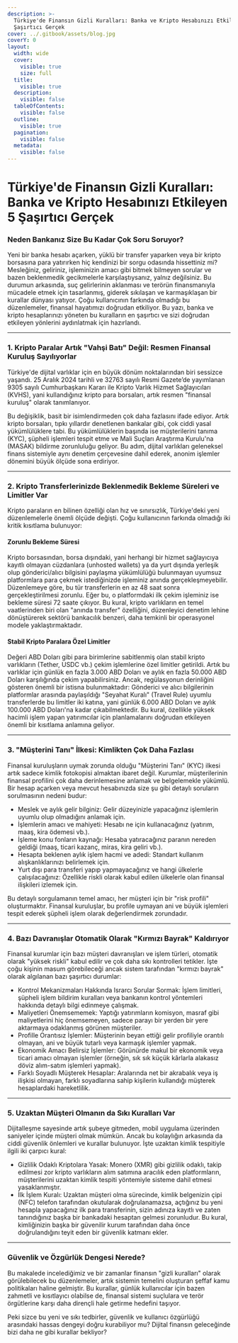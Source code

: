 ```yaml
---
description: >-
  Türkiye'de Finansın Gizli Kuralları: Banka ve Kripto Hesabınızı Etkileyen 5
  Şaşırtıcı Gerçek
cover: ../.gitbook/assets/blog.jpg
coverY: 0
layout:
  width: wide
  cover:
    visible: true
    size: full
  title:
    visible: true
  description:
    visible: false
  tableOfContents:
    visible: false
  outline:
    visible: true
  pagination:
    visible: false
  metadata:
    visible: false
---
```


# Türkiye'de Finansın Gizli Kuralları: Banka ve Kripto Hesabınızı Etkileyen 5 Şaşırtıcı Gerçek

### Neden Bankanız Size Bu Kadar Çok Soru Soruyor?

Yeni bir banka hesabı açarken, yüklü bir transfer yaparken veya bir kripto borsasına para yatırırken hiç kendinizi bir sorgu odasında hissettiniz mi? Mesleğiniz, geliriniz, işleminizin amacı gibi bitmek bilmeyen sorular ve bazen beklenmedik gecikmelerle karşılaştıysanız, yalnız değilsiniz. Bu durumun arkasında, suç gelirlerinin aklanması ve terörün finansmanıyla mücadele etmek için tasarlanmış, giderek sıkılaşan ve karmaşıklaşan bir kurallar dünyası yatıyor. Çoğu kullanıcının farkında olmadığı bu düzenlemeler, finansal hayatımızı doğrudan etkiliyor. Bu yazı, banka ve kripto hesaplarınızı yöneten bu kuralların en şaşırtıcı ve sizi doğrudan etkileyen yönlerini aydınlatmak için hazırlandı.

***

### 1. Kripto Paralar Artık "Vahşi Batı" Değil: Resmen Finansal Kuruluş Sayılıyorlar

Türkiye'de dijital varlıklar için en büyük dönüm noktalarından biri sessizce yaşandı. 25 Aralık 2024 tarihli ve 32763 sayılı Resmi Gazete’de yayımlanan 9305 sayılı Cumhurbaşkanı Kararı ile Kripto Varlık Hizmet Sağlayıcıları (KVHS), yani kullandığınız kripto para borsaları, artık resmen "finansal kuruluş" olarak tanımlanıyor.

Bu değişiklik, basit bir isimlendirmeden çok daha fazlasını ifade ediyor. Artık kripto borsaları, tıpkı yıllardır denetlenen bankalar gibi, çok ciddi yasal yükümlülüklere tabi. Bu yükümlülüklerin başında ise müşterilerini tanıma (KYC), şüpheli işlemleri tespit etme ve Mali Suçları Araştırma Kurulu'na (MASAK) bildirme zorunluluğu geliyor. Bu adım, dijital varlıkları geleneksel finans sistemiyle aynı denetim çerçevesine dahil ederek, anonim işlemler dönemini büyük ölçüde sona erdiriyor.

***

### 2. Kripto Transferlerinizde Beklenmedik Bekleme Süreleri ve Limitler Var

Kripto paraların en bilinen özelliği olan hız ve sınırsızlık, Türkiye'deki yeni düzenlemelerle önemli ölçüde değişti. Çoğu kullanıcının farkında olmadığı iki kritik kısıtlama bulunuyor:

#### Zorunlu Bekleme Süresi

Kripto borsasından, borsa dışındaki, yani herhangi bir hizmet sağlayıcıya kayıtlı olmayan cüzdanlara (unhosted wallets) ya da yurt dışında yerleşik olup gönderici/alıcı bilgisini paylaşma yükümlülüğü bulunmayan uyumsuz platformlara para çekmek istediğinizde işleminiz anında gerçekleşmeyebilir. Düzenlemeye göre, bu tür transferlerin en az 48 saat sonra gerçekleştirilmesi zorunlu. Eğer bu, o platformdaki ilk çekim işleminiz ise bekleme süresi 72 saate çıkıyor. Bu kural, kripto varlıkların en temel vaatlerinden biri olan "anında transfer" özelliğini, düzenleyici denetim lehine dönüştürerek sektörü bankacılık benzeri, daha temkinli bir operasyonel modele yaklaştırmaktadır.

#### Stabil Kripto Paralara Özel Limitler

Değeri ABD Doları gibi para birimlerine sabitlenmiş olan stabil kripto varlıkların (Tether, USDC vb.) çekim işlemlerine özel limitler getirildi. Artık bu varlıklar için günlük en fazla 3.000 ABD Doları ve aylık en fazla 50.000 ABD Doları karşılığında çekim yapabilirsiniz. Ancak, regülasyonun derinliğini gösteren önemli bir istisna bulunmaktadır: Gönderici ve alıcı bilgilerinin platformlar arasında paylaşıldığı "Seyahat Kuralı" (Travel Rule) uyumlu transferlerde bu limitler iki katına, yani günlük 6.000 ABD Doları ve aylık 100.000 ABD Doları'na kadar çıkabilmektedir. Bu kural, özellikle yüksek hacimli işlem yapan yatırımcılar için planlamalarını doğrudan etkileyen önemli bir kısıtlama anlamına geliyor.

***

### 3. "Müşterini Tanı" İlkesi: Kimlikten Çok Daha Fazlası

Finansal kuruluşların uymak zorunda olduğu "Müşterini Tanı" (KYC) ilkesi artık sadece kimlik fotokopisi almaktan ibaret değil. Kurumlar, müşterilerinin finansal profilini çok daha derinlemesine anlamak ve belgelemekle yükümlü. Bir hesap açarken veya mevcut hesabınızda size şu gibi detaylı soruların sorulmasının nedeni budur:

* Meslek ve aylık gelir bilginiz: Gelir düzeyinizle yapacağınız işlemlerin uyumlu olup olmadığını anlamak için.
* İşlemlerin amacı ve mahiyeti: Hesabı ne için kullanacağınız (yatırım, maaş, kira ödemesi vb.).
* İşleme konu fonların kaynağı: Hesaba yatıracağınız paranın nereden geldiği (maaş, ticari kazanç, miras, kira geliri vb.).
* Hesapta beklenen aylık işlem hacmi ve adedi: Standart kullanım alışkanlıklarınızı belirlemek için.
* Yurt dışı para transferi yapıp yapmayacağınız ve hangi ülkelerle çalışılacağınız: Özellikle riskli olarak kabul edilen ülkelerle olan finansal ilişkileri izlemek için.

Bu detaylı sorgulamanın temel amacı, her müşteri için bir "risk profili" oluşturmaktır. Finansal kuruluşlar, bu profile uymayan ani ve büyük işlemleri tespit ederek şüpheli işlem olarak değerlendirmek zorundadır.

***

### 4. Bazı Davranışlar Otomatik Olarak "Kırmızı Bayrak" Kaldırıyor

Finansal kurumlar için bazı müşteri davranışları ve işlem türleri, otomatik olarak "yüksek riskli" kabul edilir ve çok daha sıkı kontrolleri tetikler. İşte çoğu kişinin masum görebileceği ancak sistem tarafından "kırmızı bayrak" olarak algılanan bazı şaşırtıcı durumlar:

* Kontrol Mekanizmaları Hakkında Israrcı Sorular Sormak: İşlem limitleri, şüpheli işlem bildirim kuralları veya bankanın kontrol yöntemleri hakkında detaylı bilgi edinmeye çalışmak.
* Maliyetleri Önemsememek: Yaptığı yatırımların komisyon, masraf gibi maliyetlerini hiç önemsemeyen, sadece parayı bir yerden bir yere aktarmaya odaklanmış görünen müşteriler.
* Profille Orantısız İşlemler: Müşterinin beyan ettiği gelir profiliyle orantılı olmayan, ani ve büyük tutarlı veya karmaşık işlemler yapmak.
* Ekonomik Amacı Belirsiz İşlemler: Görünürde makul bir ekonomik veya ticari amacı olmayan işlemler (örneğin, sık sık küçük kârlarla alakasız döviz alım-satım işlemleri yapmak).
* Farklı Soyadlı Müşterek Hesaplar: Aralarında net bir akrabalık veya iş ilişkisi olmayan, farklı soyadlarına sahip kişilerin kullandığı müşterek hesaplardaki hareketlilik.

***

### 5. Uzaktan Müşteri Olmanın da Sıkı Kuralları Var

Dijitalleşme sayesinde artık şubeye gitmeden, mobil uygulama üzerinden saniyeler içinde müşteri olmak mümkün. Ancak bu kolaylığın arkasında da ciddi güvenlik önlemleri ve kurallar bulunuyor. İşte uzaktan kimlik tespitiyle ilgili iki çarpıcı kural:

* Gizlilik Odaklı Kriptolara Yasak: Monero (XMR) gibi gizlilik odaklı, takip edilmesi zor kripto varlıkların alım satımına aracılık eden platformların, müşterilerini uzaktan kimlik tespiti yöntemiyle sisteme dahil etmesi yasaklanmıştır.
* İlk İşlem Kuralı: Uzaktan müşteri olma sürecinde, kimlik belgenizin çipi (NFC) telefon tarafından okutularak doğrulanamazsa, açtığınız bu yeni hesapla yapacağınız ilk para transferinin, sizin adınıza kayıtlı ve zaten tanındığınız başka bir bankadaki hesaptan gelmesi zorunludur. Bu kural, kimliğinizin başka bir güvenilir kurum tarafından daha önce doğrulandığını teyit eden bir güvenlik katmanı ekler.

***

### Güvenlik ve Özgürlük Dengesi Nerede?

Bu makalede incelediğimiz ve bir zamanlar finansın "gizli kuralları" olarak görülebilecek bu düzenlemeler, artık sistemin temelini oluşturan şeffaf kamu politikaları haline gelmiştir. Bu kurallar, günlük kullanıcılar için bazen zahmetli ve kısıtlayıcı olabilse de, finansal sistemi suçlulara ve terör örgütlerine karşı daha dirençli hale getirme hedefini taşıyor.

Peki sizce bu yeni ve sıkı tedbirler, güvenlik ve kullanıcı özgürlüğü arasındaki hassas dengeyi doğru kurabiliyor mu? Dijital finansın geleceğinde bizi daha ne gibi kurallar bekliyor?
